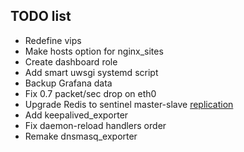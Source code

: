 ## TODO list

- Redefine vips
- Make hosts option for nginx_sites
- Create dashboard role
- Add smart uwsgi systemd script
- Backup Grafana data
- Fix 0.7 packet/sec drop on eth0
- Upgrade Redis to sentinel master-slave [replication](https://rtfm.co.ua/redis-replikaciya-chast-2-master-slave-replikaciya-i-redis-sentinel/)
- Add keepalived_exporter
- Fix daemon-reload handlers order
- Remake dnsmasq_exporter
